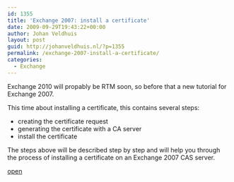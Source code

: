 ```yaml
---
id: 1355
title: 'Exchange 2007: install a certificate'
date: 2009-09-29T19:43:22+00:00
author: Johan Veldhuis
layout: post
guid: http://johanveldhuis.nl/?p=1355
permalink: /exchange-2007-install-a-certificate/
categories:
  - Exchange
---
```

Exchange 2010 will propably be RTM soon, so before that a new tutorial for Exchange 2007.

This time about installing a certificate, this contains several steps:

  * creating the certificate request
  * generating the certificate with a CA server
  * install the certificate

The steps above will be described step by step and will help you through the process of installing a certificate on an Exchange 2007 CAS server.

[open](http://johanveldhuis.nl/?page_id=1336&lang=en)